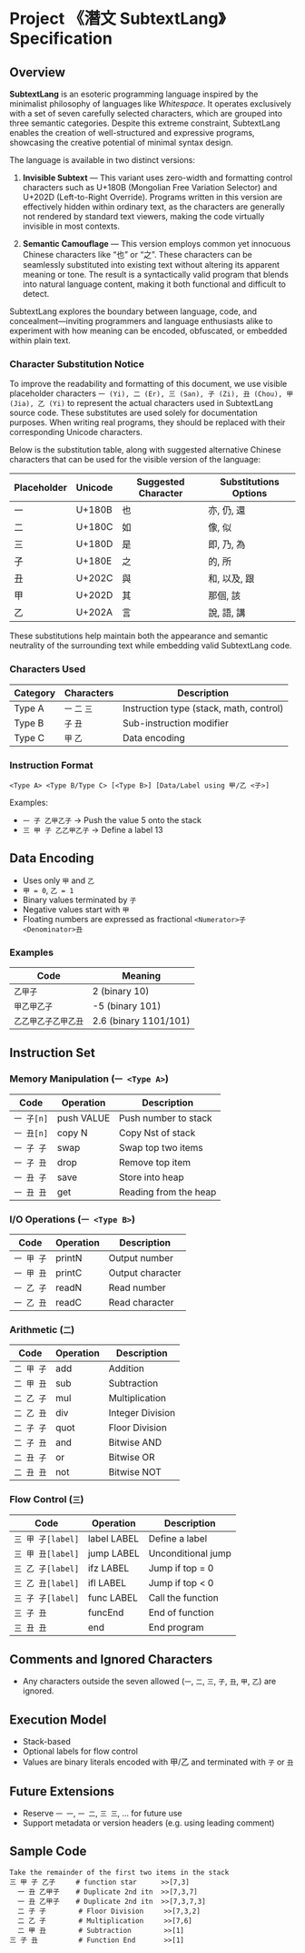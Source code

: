 # Project 《潛文 SubtextLang》 Specification

## Overview
**SubtextLang** is an esoteric programming language inspired by the minimalist philosophy of languages like *Whitespace*. It operates exclusively with a set of seven carefully selected characters, which are grouped into three semantic categories. Despite this extreme constraint, SubtextLang enables the creation of well-structured and expressive programs, showcasing the creative potential of minimal syntax design.

The language is available in two distinct versions:

1. **Invisible Subtext** — This variant uses zero-width and formatting control characters such as U+180B (Mongolian Free Variation Selector) and U+202D (Left-to-Right Override). Programs written in this version are effectively hidden within ordinary text, as the characters are generally not rendered by standard text viewers, making the code virtually invisible in most contexts.

2. **Semantic Camouflage** — This version employs common yet innocuous Chinese characters like “也” or “之”. These characters can be seamlessly substituted into existing text without altering its apparent meaning or tone. The result is a syntactically valid program that blends into natural language content, making it both functional and difficult to detect.

SubtextLang explores the boundary between language, code, and concealment—inviting programmers and language enthusiasts alike to experiment with how meaning can be encoded, obfuscated, or embedded within plain text.

### Character Substitution Notice

To improve the readability and formatting of this document, we use visible placeholder characters `一 (Yi), 二 (Er), 三 (San), 子 (Zi), 丑 (Chou), 甲 (Jia), 乙 (Yi)` to represent the actual characters used in SubtextLang source code. These substitutes are used solely for documentation purposes. When writing real programs, they should be replaced with their corresponding Unicode characters.

Below is the substitution table, along with suggested alternative Chinese characters that can be used for the visible version of the language:

| Placeholder | Unicode | Suggested Character | Substitutions Options |
| ----------- | ------- | ------------------- | --------------------- |
| 一          | U+180B  | 也                  | 亦, 仍, 還            |
| 二          | U+180C  | 如                  | 像, 似                |
| 三          | U+180D  | 是                  | 即, 乃, 為            |
| 子          | U+180E  | 之                  | 的, 所                |
| 丑          | U+202C  | 與                  | 和, 以及, 跟          |
| 甲          | U+202D  | 其                  | 那個, 該              |
| 乙          | U+202A  | 言                  | 說, 語, 講            |

These substitutions help maintain both the appearance and semantic neutrality of the surrounding text while embedding valid SubtextLang code.

### Characters Used

| Category | Characters     | Description                             |
| -------- | -------------- | --------------------------------------- |
| Type A   | `一` `二` `三` | Instruction type (stack, math, control) |
| Type B   | `子` `丑`      | Sub-instruction modifier                |
| Type C   | `甲` `乙`      | Data encoding                           |

### Instruction Format
```
<Type A> <Type B/Type C> [<Type B>] [Data/Label using 甲/乙 <子>]
```
Examples:
- `一 子 乙甲乙子` → Push the value 5 onto the stack
- `三 甲 子 乙乙甲乙子` → Define a label 13

## Data Encoding
- Uses only `甲` and `乙`
- `甲 = 0`, `乙 = 1`
- Binary values terminated by `子`
- Negative values start with `甲`
- Floating numbers are expressed as fractional `<Numerator>子<Denominator>丑`

### Examples
| Code                  | Meaning                |
| --------------------- | ---------------------- |
| `乙甲子`              | 2 (binary 10)          |
| `甲乙甲乙子`          | -5 (binary 101)        |
| `乙乙甲乙子乙甲乙丑`  | 2.6 (binary 1101/101)  |

## Instruction Set

### Memory Manipulation (`一 <Type A>`)
| Code        | Operation   | Description            |
| ----------- | ----------- | ---------------------- |
| `一 子[n]`  | push VALUE  | Push number to stack   |
| `一 丑[n]`  | copy N      | Copy Nst of stack      |
| `一 子 子`  | swap        | Swap top two items     |
| `一 子 丑`  | drop        | Remove top item        |
| `一 丑 子`  | save        | Store into heap        |
| `一 丑 丑`  | get         | Reading ​​from the heap  |

### I/O Operations (`一 <Type B>`)
| Code        | Operation | Description       |
| ----------- | --------- | ----------------- |
| `一 甲 子`  | printN    | Output number     |
| `一 甲 丑`  | printC    | Output character  |
| `一 乙 子`  | readN     | Read number       |
| `一 乙 丑`  | readC     | Read character    |

### Arithmetic (`二`)
| Code        | Operation | Description       |
| ----------- | --------- | ----------------- |
| `二 甲 子`  | add       | Addition          |
| `二 甲 丑`  | sub       | Subtraction       |
| `二 乙 子`  | mul       | Multiplication    |
| `二 乙 丑`  | div       | Integer Division  |
| `二 子 子`  | quot      | Floor Division    |
| `二 子 丑`  | and       | Bitwise AND       |
| `二 丑 子`  | or        | Bitwise OR        |
| `二 丑 丑`  | not       | Bitwise NOT       |

### Flow Control (`三`)
| Code               | Operation   | Description         |
| ------------------ | ----------- | ------------------- |
| `三 甲 子[label]`  | label LABEL | Define a label      |
| `三 甲 丑[label]`  | jump LABEL  | Unconditional jump  |
| `三 乙 子[label]`  | ifz  LABEL  | Jump if top = 0     |
| `三 乙 丑[label]`  | ifl  LABEL  | Jump if top < 0     |
| `三 子 子[label]`  | func LABEL  | Call the function   |
| `三 子 丑`         | funcEnd     | End of function     |
| `三 丑 丑`         | end         | End program         |

## Comments and Ignored Characters
- Any characters outside the seven allowed (`一`, `二`, `三`, `子`, `丑`, `甲`, `乙`) are ignored.

## Execution Model
- Stack-based
- Optional labels for flow control
- Values are binary literals encoded with 甲/乙 and terminated with `子` or `丑`

## Future Extensions
- Reserve `一 一`, `一 二`, `三 三`, ... for future use
- Support metadata or version headers (e.g. using leading comment)

## Sample Code
```
Take the remainder of the first two items in the stack
三 甲 子 乙子     # function star      >>[7,3]
  一 丑 乙甲子    # Duplicate 2nd itn  >>[7,3,7]
  一 丑 乙甲子    # Duplicate 2nd itn  >>[7,3,7,3]
  二 子 子        # Floor Division     >>[7,3,2]
  二 乙 子        # Multiplication     >>[7,6]
  二 甲 丑        # Subtraction        >>[1]
三 子 丑          # Function End       >>[1]
```